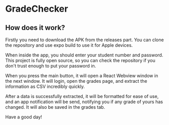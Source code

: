 <h1>GradeChecker</h1>

<h2>How does it work?</h2>

Firstly you need to download the APK from the releases part. You can clone the repository and use expo build to use it for Apple devices.

When inside the app, you should enter your student number and password. This project is fully open source, so you can check the repository if you don't trust enough to put your password in.

When you press the main button, it will open a React Webview window in the next window. It will login, open the grades page, and extract the information as CSV incredibly quickly.

After a data is successfully extracted, it will be formatted for ease of use, and an app notification will be send, notifying you if any grade of yours has changed. It will also be saved in the grades tab.

Have a good day!
